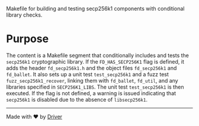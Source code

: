 <!--------------------------------------------------------------------------------->
<!-- IMPORTANT: This file is auto-generated by Driver (https://driver.ai). -------->
<!-- Manual edits may be overwritten on future commits. --------------------------->
<!--------------------------------------------------------------------------------->

Makefile for building and testing secp256k1 components with conditional library checks.

# Purpose
The content is a Makefile segment that conditionally includes and tests the `secp256k1` cryptographic library. If the `FD_HAS_SECP256K1` flag is defined, it adds the header `fd_secp256k1.h` and the object files `fd_secp256k1` and `fd_ballet`. It also sets up a unit test `test_secp256k1` and a fuzz test `fuzz_secp256k1_recover`, linking them with `fd_ballet`, `fd_util`, and any libraries specified in `SECP256K1_LIBS`. The unit test `test_secp256k1` is then executed. If the flag is not defined, a warning is issued indicating that `secp256k1` is disabled due to the absence of `libsecp256k1`.

---
Made with ❤️ by [Driver](https://www.driver.ai/)